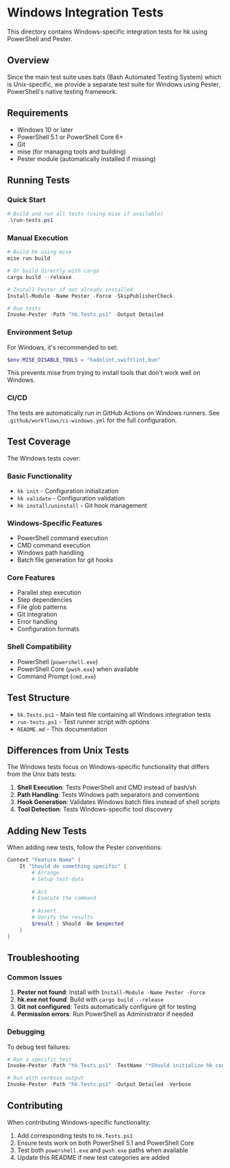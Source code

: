 # Windows Integration Tests

This directory contains Windows-specific integration tests for hk using PowerShell and Pester.

## Overview

Since the main test suite uses bats (Bash Automated Testing System) which is Unix-specific, we provide a separate test suite for Windows using Pester, PowerShell's native testing framework.

## Requirements

- Windows 10 or later
- PowerShell 5.1 or PowerShell Core 6+
- Git
- mise (for managing tools and building)
- Pester module (automatically installed if missing)

## Running Tests

### Quick Start

```powershell
# Build and run all tests (using mise if available)
.\run-tests.ps1
```

### Manual Execution

```powershell
# Build hk using mise
mise run build

# Or build directly with cargo
cargo build --release

# Install Pester if not already installed
Install-Module -Name Pester -Force -SkipPublisherCheck

# Run tests
Invoke-Pester -Path "hk.Tests.ps1" -Output Detailed
```

### Environment Setup

For Windows, it's recommended to set:
```powershell
$env:MISE_DISABLE_TOOLS = "hadolint,swiftlint,bun"
```

This prevents mise from trying to install tools that don't work well on Windows.

### CI/CD

The tests are automatically run in GitHub Actions on Windows runners. See `.github/workflows/ci-windows.yml` for the full configuration.

## Test Coverage

The Windows tests cover:

### Basic Functionality
- `hk init` - Configuration initialization
- `hk validate` - Configuration validation
- `hk install/uninstall` - Git hook management

### Windows-Specific Features
- PowerShell command execution
- CMD command execution
- Windows path handling
- Batch file generation for git hooks

### Core Features
- Parallel step execution
- Step dependencies
- File glob patterns
- Git integration
- Error handling
- Configuration formats

### Shell Compatibility
- PowerShell (`powershell.exe`)
- PowerShell Core (`pwsh.exe`) when available
- Command Prompt (`cmd.exe`)

## Test Structure

- `hk.Tests.ps1` - Main test file containing all Windows integration tests
- `run-tests.ps1` - Test runner script with options
- `README.md` - This documentation

## Differences from Unix Tests

The Windows tests focus on Windows-specific functionality that differs from the Unix bats tests:

1. **Shell Execution**: Tests PowerShell and CMD instead of bash/sh
2. **Path Handling**: Tests Windows path separators and conventions
3. **Hook Generation**: Validates Windows batch files instead of shell scripts
4. **Tool Detection**: Tests Windows-specific tool discovery

## Adding New Tests

When adding new tests, follow the Pester conventions:

```powershell
Context "Feature Name" {
    It "Should do something specific" {
        # Arrange
        # Setup test data
        
        # Act
        # Execute the command
        
        # Assert
        # Verify the results
        $result | Should -Be $expected
    }
}
```

## Troubleshooting

### Common Issues

1. **Pester not found**: Install with `Install-Module -Name Pester -Force`
2. **hk.exe not found**: Build with `cargo build --release`
3. **Git not configured**: Tests automatically configure git for testing
4. **Permission errors**: Run PowerShell as Administrator if needed

### Debugging

To debug test failures:

```powershell
# Run a specific test
Invoke-Pester -Path "hk.Tests.ps1" -TestName "*Should initialize hk configuration*"

# Run with verbose output
Invoke-Pester -Path "hk.Tests.ps1" -Output Detailed -Verbose
```

## Contributing

When contributing Windows-specific functionality:

1. Add corresponding tests to `hk.Tests.ps1`
2. Ensure tests work on both PowerShell 5.1 and PowerShell Core
3. Test both `powershell.exe` and `pwsh.exe` paths when available
4. Update this README if new test categories are added
